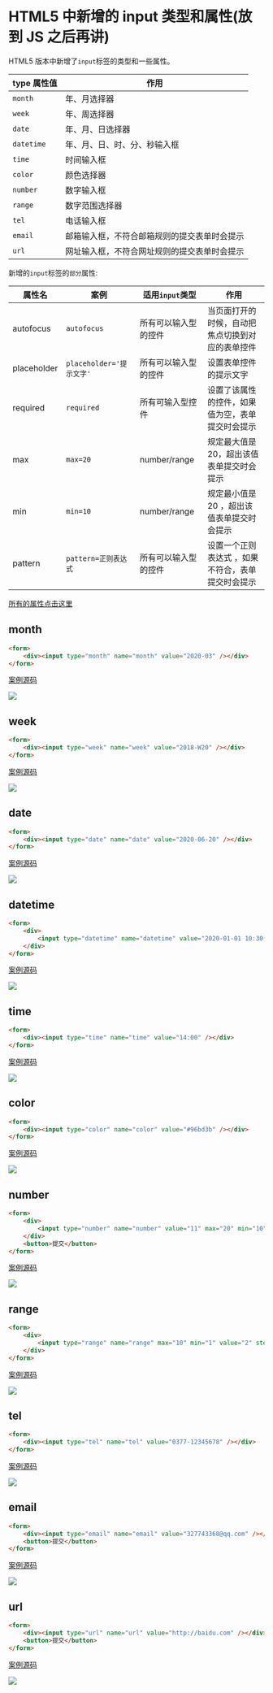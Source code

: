 # HTML5 中新增的 input 类型和属性(放到 JS 之后再讲)

HTML5 版本中新增了`input`标签的类型和一些属性。

| type 属性值 | 作用                                         |
| ----------- | -------------------------------------------- |
| `month`     | 年、月选择器                                 |
| `week`      | 年、周选择器                                 |
| `date`      | 年、月、日选择器                             |
| `datetime`  | 年、月、日、时、分、秒输入框                 |
| `time`      | 时间输入框                                   |
| `color`     | 颜色选择器                                   |
| `number`    | 数字输入框                                   |
| `range`     | 数字范围选择器                               |
| `tel`       | 电话输入框                                   |
| `email`     | 邮箱输入框，不符合邮箱规则的提交表单时会提示 |
| `url`       | 网址输入框，不符合网址规则的提交表单时会提示 |

新增的`input`标签的`部分`属性:

| 属性名      | 案例                     | 适用`input`类型      | 作用                                              |
| ----------- | ------------------------ | -------------------- | ------------------------------------------------- |
| autofocus   | `autofocus`              | 所有可以输入型的控件 | 当页面打开的时候，自动把焦点切换到对应的表单控件  |
| placeholder | `placeholder='提示文字'` | 所有可以输入型的控件 | 设置表单控件的提示文字                            |
| required    | `required`               | 所有可输入型控件     | 设置了该属性的控件，如果值为空，表单提交时会提示  |
| max         | `max=20`                 | number/range         | 规定最大值是 20，超出该值表单提交时会提示         |
| min         | `min=10`                 | number/range         | 规定最小值是 20 ，超出该值表单提交时会提示        |
| pattern     | `pattern=正则表达式`     | 所有可以输入型的控件 | 设置一个正则表达式 ，如果不符合，表单提交时会提示 |

[所有的属性点击这里](http://www.runoob.com/tags/tag-input.html)

## month

```html
<form>
    <div><input type="month" name="month" value="2020-03" /></div>
</form>
```

[案例源码](./demo/demo01.html)

![](./images/01.png)

## week

```html
<form>
    <div><input type="week" name="week" value="2018-W20" /></div>
</form>
```

[案例源码](./demo/demo02.html)

![](./images/02.png)

## date

```html
<form>
    <div><input type="date" name="date" value="2020-06-20" /></div>
</form>
```

[案例源码](./demo/demo03.html)

![](./images/03.png)

## datetime

```html
<form>
    <div>
        <input type="datetime" name="datetime" value="2020-01-01 10:30:20" />
    </div>
</form>
```

[案例源码](./demo/demo04.html)

![](./images/04.png)

## time

```html
<form>
    <div><input type="time" name="time" value="14:00" /></div>
</form>
```

[案例源码](./demo/demo05.html)

![](./images/05.png)

## color

```html
<form>
    <div><input type="color" name="color" value="#96bd3b" /></div>
</form>
```

[案例源码](./demo/demo06.html)

![](./images/06.png)

## number

```html
<form>
    <div>
        <input type="number" name="number" value="11" max="20" min="10" />
    </div>
    <button>提交</button>
</form>
```

[案例源码](./demo/demo07.html)

![](./images/07.png)

## range

```html
<form>
    <div>
        <input type="range" name="range" max="10" min="1" value="2" step="2" />
    </div>
</form>
```

[案例源码](./demo/demo08.html)

![](./images/08.png)

## tel

```html
<form>
    <div><input type="tel" name="tel" value="0377-12345678" /></div>
</form>
```

[案例源码](./demo/demo09.html)

![](./images/09.png)

## email

```html
<form>
    <div><input type="email" name="email" value="327743368@qq.com" /></div>
    <button>提交</button>
</form>
```

[案例源码](./demo/demo10.html)

![](./images/10.png)

## url

```html
<form>
    <div><input type="url" name="url" value="http://baidu.com" /></div>
    <button>提交</button>
</form>
```

[案例源码](./demo/demo11.html)

![](./images/11.png)
